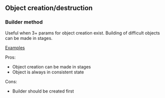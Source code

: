 ## Object creation/destruction

### Builder method

Useful when 3+ params for object creation exist.
Building of difficult objects can be made in stages.

[Examples](Main.java)

Pros:
* Object creation can be made in stages
* Object is always in consistent state

Cons: 
* Builder should be created first
